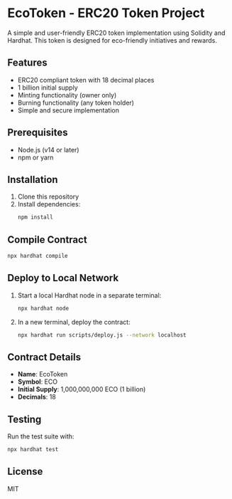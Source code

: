 # EcoToken - ERC20 Token Project

A simple and user-friendly ERC20 token implementation using Solidity and Hardhat. This token is designed for eco-friendly initiatives and rewards.

## Features
- ERC20 compliant token with 18 decimal places
- 1 billion initial supply
- Minting functionality (owner only)
- Burning functionality (any token holder)
- Simple and secure implementation

## Prerequisites
- Node.js (v14 or later)
- npm or yarn

## Installation
1. Clone this repository
2. Install dependencies:
   ```bash
   npm install
   ```

## Compile Contract
```bash
npx hardhat compile
```

## Deploy to Local Network
1. Start a local Hardhat node in a separate terminal:
   ```bash
   npx hardhat node
   ```

2. In a new terminal, deploy the contract:
   ```bash
   npx hardhat run scripts/deploy.js --network localhost
   ```

## Contract Details
- **Name**: EcoToken
- **Symbol**: ECO
- **Initial Supply**: 1,000,000,000 ECO (1 billion)
- **Decimals**: 18

## Testing
Run the test suite with:
```bash
npx hardhat test
```

## License
MIT
